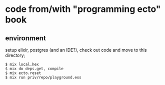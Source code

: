 
# code from/with "programming ecto" book

## environment
setup elixir, postgres (and an IDE?), check out code and move to this directory;
```
$ mix local.hex
$ mix do deps.get, compile
$ mix ecto.reset
$ mix run priv/repo/playground.exs
```

